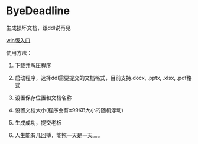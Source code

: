 # ByeDeadline

生成损坏文档，跟ddl说再见

[win版入口](https://github.com/oujin/ByeDeadline/releases)

使用方法：

1. 下载并解压程序

2. 启动程序，选择ddl需要提交的文档格式，目前支持.docx, .pptx, .xlsx, .pdf格式

3. 设置保存位置和文档名称

4. 设置文档大小(程序会有±99KB大小的随机浮动)

5. 生成成功，提交老板

6. 人生能有几回搏，能拖一天是一天。。。
